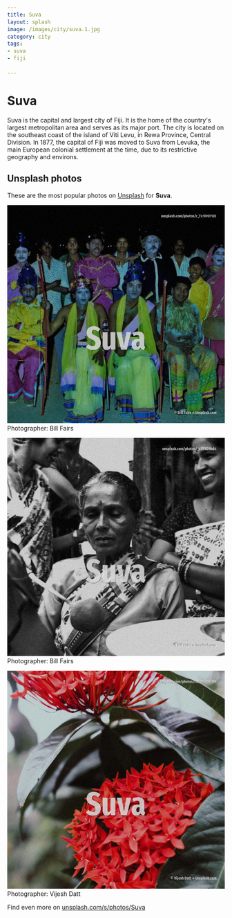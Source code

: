 ```yaml
---
title: Suva
layout: splash
image: /images/city/suva.1.jpg
category: city
tags:
- suva
- fiji

---
```

# Suva

Suva  is the capital and largest city of Fiji. It is the home of the country's largest metropolitan area and serves as its major port. The city is located on the southeast coast of the island of Viti Levu, in Rewa Province, Central  Division.  In 1877, the capital of Fiji was moved to Suva from Levuka, the main European colonial settlement  at the time, due to its restrictive geography and environs. 

 
## Unsplash photos
These are the most popular photos on [Unsplash](https://unsplash.com) for **Suva**.
 
![Suva](/images/city/suva.1.jpg)
Photographer:  Bill Fairs
 
![Suva](/images/city/suva.2.jpg)
Photographer:  Bill Fairs
 
![Suva](/images/city/suva.3.jpg)
Photographer:  Vijesh Datt
 
Find even more on [unsplash.com/s/photos/Suva](https://unsplash.com/s/photos/Suva)
 

